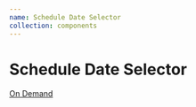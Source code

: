 ```yaml
---
name: Schedule Date Selector
collection: components
---
```


# Schedule Date Selector

<nav class="secondary-nav secondary-nav--red-always secondary-nav--datepicker">
	<div class="secondary-nav__content">
		<div class="date-picker js-schedule-date-selector"></div>
		<a href="#" class="secondary-nav__link">On Demand</a>
	</div>
</nav>
